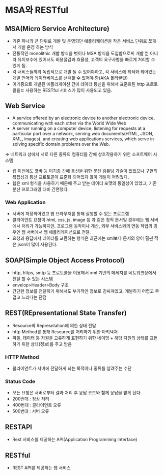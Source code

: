 # MSA와 RESTful

## MSA(Micro Service Architecture)

- 기존 하나의 큰 단위로 개발 및 운영되던 애플리케이션을 작은 서비스 단위로 쪼개서 개발 운영 하는 방식
- 전통적인 monolithic 개발 방식을 벗어나 MSA 방식을 도입함으로써 개발 뿐 아니라 유지보수에 있어서도 비용절감과 효율성, 고객의 요구사항을 빠르게 처리할 수 있게 됨.
- 각 서비스들끼리 독립적으로 개발 될 수 있어야하고, 각 서비스에 최적화 되어있는 개발 언어와 데이터베이스를 선택할 수 있어야 함(AKA 폴리글랏)
- 이기종으로 개발된 애플리케이션 간에 데이터 통신을 위해서 표준화된 http 프로토콜을ㅍ 사용하는 RESTful 서비스가 많이 사용되고 있음.

## Web Service

- A service offered by an electronic device to another electronic device, communicating with each other via the World Wide Web
- A server running on a computer device, listening for requests at a particular port over a network, serving web documents(HTML, JSON, XML, images), and creating web applications services, which serve in solving specific domain problems over the Web.

⇒  네트워크 상에서 서로 다른 종류의 컴퓨터들 간에 상호작용하기 위한 소프트웨어 시스템

- 웹 이전에도 코바 등 이기종 간에 통신을 위한 분산 컴퓨팅 기술이 있었으나 구현의 복잡성과 통신 프로토콜이 표준화 되어있지 않아 개발이 어려웠다.
- 웹은 xml 형식을 사용하기 때문에 주고 받는 데이터 포맷의 통일성이 있었고, 기존 분산 프로그래밍 대비 간편했다.

### Web Application

- 서버에 저장되어있고 웹 브라우저를 통해 실행할 수 있는 프로그램
- 클라이언트 요청이 html, css, js, image 등 과 같은 정적 문서일 경우에는 웹 서버에서 처리가 가능하지만, 프로그램 동작이나 계산, 외부 서비스와의 연동 작업의 경우엔 웹 서버에서 웹 애플리케이션으로 전달.
- 요청과 응답에서 데이터를 교환하는 형식은 최근에는 xml보다 문서의 양이 훨씬 적은 json이 많이 사용된다.

## SOAP(Simple Object Access Protocol)

- http, https, smtp 등 프로토콜을 이용해서 xml 기반의 메세지를 네트워크상에서 전달 할 수 있는 시스템
- envelop>Header>Body 구조
- 간단한 정보를 전달하기 위해서도 부가적인 정보로 감싸져있고, 개발하기 어렵고 무겁고 느리다는 단점

## REST(REpresentational State Transfer)

- Resource의 Represntation에 의한 상태 전달
- http Method를 통해 Resource를 처리하기 위한 아키텍쳐
- 파일, 데이터 등 자원을 고유하게 표현하기 위한 네이밍 + 해당 자원의 상태를 표현하기 위한 상태(정보)를 주고 받음

### HTTP Method

- 클라이언트가 서버에 전달하게 되는 목적이나 종류를 알려주는 수단

### Status Code

- 모든 요청은 서버로부터 결과 처리 후 응답 코드와 함께 응답을 받게 된다.
- 200번대 : 정상 처리
- 400번대 : 클라이언트 오류
- 500번대 : 서버 오류

## RESTAPI

- Rest 서비스를 제공하는 API(Application Programming Interface)

## RESTful

- REST API를 제공하는 웹 서비스